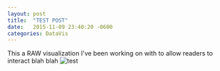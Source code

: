 ```yaml
---
layout: post
title:  "TEST POST"
date:   2015-11-09 23:40:20 -0600
categories: DataVis
---
```

This a RAW visualization I've been working on with to allow readers to interact 
blah blah ![test]({{smmaguire.github.io}}/assests/test.jpg)